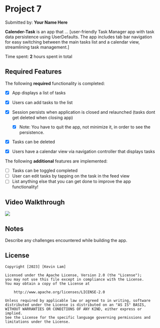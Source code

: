 # Project 7 
Submitted by: **Your Name Here**

**Calender-Task** is an app that ... [user-friendly Task Manager app with task data persistence using UserDefaults. The app includes tab bar navigation for easy switching between the main tasks list and a calendar view, streamlining task management.] 

Time spent: **2** hours spent in total

## Required Features

The following **required** functionality is completed:

- [x] App displays a list of tasks
- [x] Users can add tasks to the list
- [x] Session persists when application is closed and relaunched (tasks dont get deleted when closing app) 
  - [x] Note: You have to quit the app, not minimize it, in order to see the persistence.
- [x] Tasks can be deleted
- [x] Users have a calendar view via navigation controller that displays tasks    


The following **additional** features are implemented:

- [ ] Tasks can be toggled completed
- [ ] User can edit tasks by tapping on the task in the feed view
- [ ] List anything else that you can get done to improve the app functionality!

## Video Walkthrough
<div>
    <a href="https://www.loom.com/share/058ed44a30f0476bae7a0aab4ce84fd7">
    </a>
    <a href="https://www.loom.com/share/058ed44a30f0476bae7a0aab4ce84fd7">
      <img style="max-width:300px;" src="https://cdn.loom.com/sessions/thumbnails/058ed44a30f0476bae7a0aab4ce84fd7-with-play.gif">
    </a>
  </div>

## Notes

Describe any challenges encountered while building the app.

## License

    Copyright [2023] [Kevin Lam]

    Licensed under the Apache License, Version 2.0 (the "License");
    you may not use this file except in compliance with the License.
    You may obtain a copy of the License at

        http://www.apache.org/licenses/LICENSE-2.0

    Unless required by applicable law or agreed to in writing, software
    distributed under the License is distributed on an "AS IS" BASIS,
    WITHOUT WARRANTIES OR CONDITIONS OF ANY KIND, either express or implied.
    See the License for the specific language governing permissions and
    limitations under the License.
